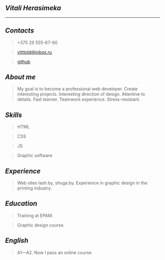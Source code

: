 ## _**Vitali Herasimeka**_

---

## _**Contacts**_

> +375 29 555-67-60

> vitttold@inbox.ru

> [github](https://github.com/vitttold/)

## _**About me**_

> My goal is to become a professional web developer. Create interesting projects. Interesting direction of design. Attentive to details. Fast learner. Teamwork experience. Stress-resistant.

## _**Skills**_

> HTML

> CSS

> JS

> Graphic software

## _**Experience**_

> Web sites lash.by, shuga.by.
> Experience in graphic design in the printing industry.

## _**Education**_

> Training at EPAM.

> Graphic design course.

## _**English**_

> A1—A2. Now I pass an online course
